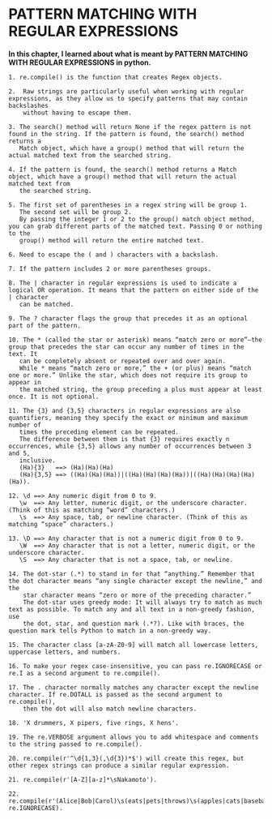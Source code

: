 # PATTERN MATCHING WITH REGULAR EXPRESSIONS



**In this chapter, I learned about what is meant by PATTERN MATCHING WITH REGULAR EXPRESSIONS in python.**
    
    1. re.compile() is the function that creates Regex objects.
    
    2.  Raw strings are particularly useful when working with regular expressions, as they allow us to specify patterns that may contain backslashes
        without having to escape them.
    
    3. The search() method will return None if the regex pattern is not found in the string. If the pattern is found, the search() method returns a
       Match object, which have a group() method that will return the actual matched text from the searched string.
       
    4. If the pattern is found, the search() method returns a Match object, which have a group() method that will return the actual matched text from
       the searched string.
    
    5. The first set of parentheses in a regex string will be group 1.
       The second set will be group 2.
       By passing the integer 1 or 2 to the group() match object method, you can grab different parts of the matched text. Passing 0 or nothing to the
       group() method will return the entire matched text.
    
    6. Need to escape the ( and ) characters with a backslash.
    
    7. If the pattern includes 2 or more parentheses groups.
    
    8. The | character in regular expressions is used to indicate a logical OR operation. It means that the pattern on either side of the | character
       can be matched. 
       
    9. The ? character flags the group that precedes it as an optional part of the pattern.
       
    10. The * (called the star or asterisk) means “match zero or more”—the group that precedes the star can occur any number of times in the text. It
       can be completely absent or repeated over and over again.
       While * means “match zero or more,” the + (or plus) means “match one or more.” Unlike the star, which does not require its group to appear in
       the matched string, the group preceding a plus must appear at least once. It is not optional.
    
    11. The {3} and {3,5} characters in regular expressions are also quantifiers, meaning they specify the exact or minimum and maximum number of
       times the preceding element can be repeated. 
       The difference between them is that {3} requires exactly n occurrences, while {3,5} allows any number of occurrences between 3 and 5,
       inclusive.
       (Ha){3}   ==> (Ha)(Ha)(Ha)
       (Ha){3,5} ==> ((Ha)(Ha)(Ha))|((Ha)(Ha)(Ha)(Ha))|((Ha)(Ha)(Ha)(Ha)(Ha)).
       
    12. \d ==> Any numeric digit from 0 to 9.
       \w  ==> Any letter, numeric digit, or the underscore character. (Think of this as matching “word” characters.)
       \s  ==> Any space, tab, or newline character. (Think of this as matching “space” characters.)
       
    13. \D ==> Any character that is not a numeric digit from 0 to 9.
       \W  ==> Any character that is not a letter, numeric digit, or the underscore character.
       \S  ==> Any character that is not a space, tab, or newline.
       
    14. The dot-star (.*) to stand in for that “anything.” Remember that the dot character means “any single character except the newline,” and the
        star character means “zero or more of the preceding character.”
        The dot-star uses greedy mode: It will always try to match as much text as possible. To match any and all text in a non-greedy fashion, use
        the dot, star, and question mark (.*?). Like with braces, the question mark tells Python to match in a non-greedy way.
        
    15. The character class [a-zA-Z0-9] will match all lowercase letters, uppercase letters, and numbers. 
    
    16. To make your regex case-insensitive, you can pass re.IGNORECASE or re.I as a second argument to re.compile().
    
    17. The . character normally matches any character except the newline character. If re.DOTALL is passed as the second argument to re.compile(),
        then the dot will also match newline characters.
        
    18. 'X drummers, X pipers, five rings, X hens'.
    
    19. The re.VERBOSE argument allows you to add whitespace and comments to the string passed to re.compile().
    
    20. re.compile(r'^\d{1,3}(,\d{3})*$') will create this regex, but other regex strings can produce a similar regular expression.
    
    21. re.compile(r'[A-Z][a-z]*\sNakamoto').
    
    22. re.compile(r'(Alice|Bob|Carol)\s(eats|pets|throws)\s(apples|cats|baseballs)\.', re.IGNORECASE).
